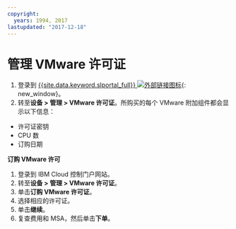 ```yaml
---
copyright:
  years: 1994, 2017
lastupdated: "2017-12-18"
---
```


# 管理 VMware 许可证

1. 登录到 [{{site.data.keyword.slportal_full}} ![外部链接图标](../../icons/launch-glyph.svg "外部链接图标")](https://control.softlayer.com/){: new_window}。
2. 转至**设备 > 管理 > VMware 许可证**。所购买的每个 VMware 附加组件都会显示以下信息：
  * 许可证密钥
  * CPU 数
  * 订购日期

**订购 VMware 许可**
1. 登录到 IBM Cloud 控制门户网站。
2. 转至**设备 > 管理 > VMware 许可证**。
3. 单击**订购 VMware 许可证**。
4. 选择相应的许可证。
5. 单击**继续**。
6. 复查费用和 MSA，然后单击**下单**。 
